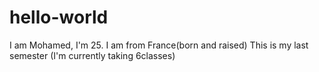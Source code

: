# hello-world
I am Mohamed, I'm 25. I am from France(born and raised)
This is my last semester (I'm currently taking 6classes)
